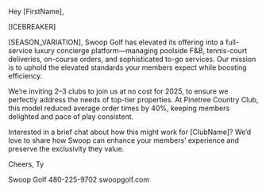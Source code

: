 Hey [FirstName],

[ICEBREAKER]

[SEASON_VARIATION], Swoop Golf has elevated its offering into a full-service luxury concierge platform—managing poolside F&B, tennis-court deliveries, on-course orders, and sophisticated to-go services. Our mission is to uphold the elevated standards your members expect while boosting efficiency.

We’re inviting 2–3 clubs to join us at no cost for 2025, to ensure we perfectly address the needs of top-tier properties. At Pinetree Country Club, this model reduced average order times by 40%, keeping members delighted and pace of play consistent.

Interested in a brief chat about how this might work for [ClubName]? We’d love to share how Swoop can enhance your members’ experience and preserve the exclusivity they value.

Cheers,
Ty

Swoop Golf
480-225-9702
swoopgolf.com
